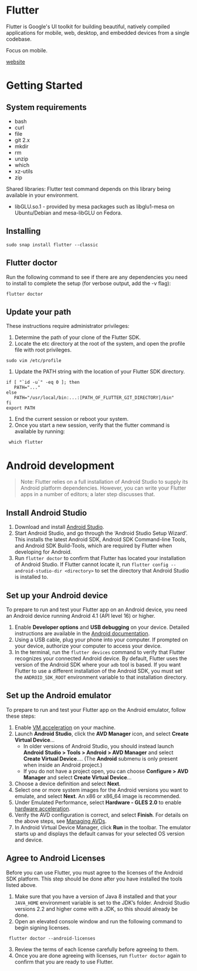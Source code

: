 # Flutter

Flutter is Google's UI toolkit for building beautiful, natively compiled applications for mobile, web, desktop, and embedded devices from a single codebase.

Focus on mobile.

[website](https://flutter.dev/)

# Getting Started

## System requirements

- bash
- curl
- file
- git 2.x
- mkdir
- rm
- unzip
- which
- xz-utils
- zip

Shared libraries: Flutter test command depends on this library being available in your environment.
- libGLU.so.1 - provided by mesa packages such as libglu1-mesa on Ubuntu/Debian and mesa-libGLU on Fedora.


## Installing

```term
sudo snap install flutter --classic
```

## Flutter doctor
Run the following command to see if there are any dependencies you need to install to complete the setup (for verbose output, add the -v flag):

```term
flutter doctor
```

## Update your path

These instructions require administrator privileges:

1. Determine the path of your clone of the Flutter SDK.
1. Locate the etc directory at the root of the system, and open the profile file with root privileges.
```term
sudo vim /etc/profile
```
1. Update the PATH string with the location of your Flutter SDK directory.
```term
if [ "`id -u`" -eq 0 ]; then
   PATH="..."
else
   PATH="/usr/local/bin:...:[PATH_OF_FLUTTER_GIT_DIRECTORY]/bin"
fi
export PATH
```
1. End the current session or reboot your system.
1. Once you start a new session, verify that the flutter command is available by running:
```term
 which flutter
```

# Android development

> Note: Flutter relies on a full installation of Android Studio to supply its Android platform dependencies. However, you can write your Flutter apps in a number of editors; a later step discusses that.

## Install Android Studio

1. Download and install [Android Studio](https://developer.android.com/studio).
1. Start Android Studio, and go through the ‘Android Studio Setup Wizard’. This installs the latest Android SDK, Android SDK Command-line Tools, and Android SDK Build-Tools, which are required by Flutter when developing for Android.
1. Run `flutter doctor` to confirm that Flutter has located your installation of Android Studio. If Flutter cannot locate it, run `flutter config --android-studio-dir <directory>` to set the directory that Android Studio is installed to.

## Set up your Android device

To prepare to run and test your Flutter app on an Android device, you need an Android device running Android 4.1 (API level 16) or higher.

1. Enable **Developer options** and **USB debugging** on your device. Detailed instructions are available in the [Android documentation](https://developer.android.com/studio/debug/dev-options).
1. Using a USB cable, plug your phone into your computer. If prompted on your device, authorize your computer to access your device.
1. In the terminal, run the `flutter devices` command to verify that Flutter recognizes your connected Android device. By default, Flutter uses the version of the Android SDK where your `adb` tool is based. If you want Flutter to use a different installation of the Android SDK, you must set the `ANDROID_SDK_ROOT` environment variable to that installation directory.

## Set up the Android emulator

To prepare to run and test your Flutter app on the Android emulator, follow these steps:

1. Enable [VM acceleration](https://developer.android.com/studio/run/emulator-acceleration) on your machine.
1. Launch **Android Studio**, click the **AVD Manager** icon, and select **Create Virtual Device**…
	- In older versions of Android Studio, you should instead launch **Android Studio > Tools > Android > AVD Manager** and select **Create Virtual Device**…. (The **Android** submenu is only present when inside an Android project.)
	- If you do not have a project open, you can choose **Configure > AVD Manager** and select **Create Virtual Device**…
1. Choose a device definition and select **Next**.
1. Select one or more system images for the Android versions you want to emulate, and select **Next**. An x86 or x86_64 image is recommended.
1. Under Emulated Performance, select **Hardware - GLES 2.0** to enable [hardware acceleration](https://developer.android.com/studio/run/emulator-acceleration).
1. Verify the AVD configuration is correct, and select **Finish**.
For details on the above steps, see [Managing AVDs](https://developer.android.com/studio/run/managing-avds).
1. In Android Virtual Device Manager, click **Run** in the toolbar. The emulator starts up and displays the default canvas for your selected OS version and device.

## Agree to Android Licenses

Before you can use Flutter, you must agree to the licenses of the Android SDK platform. This step should be done after you have installed the tools listed above.

1. Make sure that you have a version of Java 8 installed and that your `JAVA_HOME` environment variable is set to the JDK’s folder.
	Android Studio versions 2.2 and higher come with a JDK, so this should already be done.
2. Open an elevated console window and run the following command to begin signing licenses.
```term
 flutter doctor --android-licenses
```
3. Review the terms of each license carefully before agreeing to them.
4. Once you are done agreeing with licenses, run `flutter doctor` again to confirm that you are ready to use Flutter.

